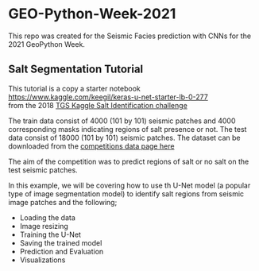 # GEO-Python-Week-2021

This repo was created for the Seismic Facies prediction with CNNs for the 2021 GeoPython Week.

## Salt Segmentation Tutorial

This tutorial is a copy a starter notebook https://www.kaggle.com/keegil/keras-u-net-starter-lb-0-277  
from the 2018 [TGS Kaggle Salt Identification challenge](https://www.kaggle.com/c/tgs-salt-identification-challenge/)

The train data consist of 4000 (101 by 101) seismic patches and 4000 corresponding masks indicating regions of salt presence or not. The test data consist of 18000 (101 by 101) seismic patches. The dataset can be downloaded from the [competitions data page here](https://www.kaggle.com/c/tgs-salt-identification-challenge/)

The aim of the competition was to predict regions of salt or no salt on the test seismic patches.

In this example, we will be covering how to use th U-Net model (a popular type of image segmentation model) to identify salt regions from seismic image patches and the following;

* Loading the data
* Image resizing
* Training the U-Net
* Saving the trained model
* Prediction and Evaluation
* Visualizations